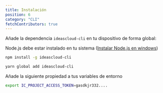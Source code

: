 ```yaml
---
title: Instalación
position: 6
category: "CLI"
fetchContributors: true
---
```


Añade la dependencia `ideascloud-cli` en tu dispositivo de forma global:

<alert type="warning">

Node.js debe estar instalado en tu sistema ([Instalar Node.js en windows](https://nodejs.org/es/download/))

</alert>

<code-group>
  
  <code-block label="NPM">

```bash
npm install -g ideascloud-cli
```

  </code-block>
  <code-block label="Yarn" active>

```bash
yarn global add ideascloud-cli
```

  </code-block>
</code-group>

Añade la siguiente propiedad a tus variables de entorno

```bash
export IC_PROJECT_ACCESS_TOKEN=gasdkjr332....
```

<molecules-github-user-list :items="$contributors"></molecules-github-user-list>
